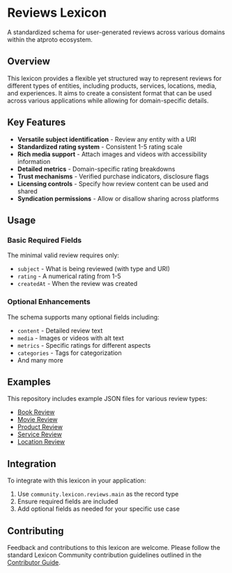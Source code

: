 # Reviews Lexicon

A standardized schema for user-generated reviews across various domains within the atproto ecosystem.

## Overview

This lexicon provides a flexible yet structured way to represent reviews for different types of entities, including products, services, locations, media, and experiences. It aims to create a consistent format that can be used across various applications while allowing for domain-specific details.

## Key Features

- **Versatile subject identification** - Review any entity with a URI
- **Standardized rating system** - Consistent 1-5 rating scale
- **Rich media support** - Attach images and videos with accessibility information
- **Detailed metrics** - Domain-specific rating breakdowns
- **Trust mechanisms** - Verified purchase indicators, disclosure flags
- **Licensing controls** - Specify how review content can be used and shared
- **Syndication permissions** - Allow or disallow sharing across platforms

## Usage

### Basic Required Fields

The minimal valid review requires only:
- `subject` - What is being reviewed (with type and URI)
- `rating` - A numerical rating from 1-5
- `createdAt` - When the review was created

### Optional Enhancements

The schema supports many optional fields including:
- `content` - Detailed review text
- `media` - Images or videos with alt text
- `metrics` - Specific ratings for different aspects
- `categories` - Tags for categorization
- And many more

## Examples

This repository includes example JSON files for various review types:
- [Book Review](./examples/book-review.json)
- [Movie Review](./examples/movie-review.json)
- [Product Review](./examples/product-review.json)
- [Service Review](./examples/service-review.json)
- [Location Review](./examples/location-review.json)

## Integration

To integrate with this lexicon in your application:

1. Use `community.lexicon.reviews.main` as the record type
2. Ensure required fields are included
3. Add optional fields as needed for your specific use case

## Contributing

Feedback and contributions to this lexicon are welcome. Please follow the standard Lexicon Community contribution guidelines outlined in the [Contributor Guide](../../CONTRIBUTING.md).